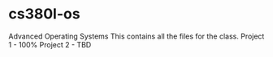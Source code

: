 # cs380l-os
Advanced Operating Systems
This contains all the files for the class.
Project 1 - 100%
Project 2 - TBD